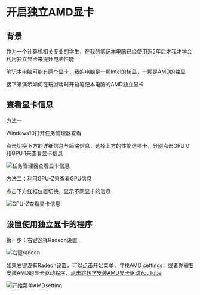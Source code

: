 # 开启独立AMD显卡

## 背景

作为一个计算机相关专业的学生，在我的笔记本电脑已经使用近5年后才我才学会利用独立显卡来提升电脑性能

笔记本电脑可能有两个显卡，我的电脑是一颗Intel的核显，一颗是AMD的独显

接下来演示如何在玩游戏时开启笔记本电脑的AMD独立显卡

## 查看显卡信息

方法一

Windows10打开任务管理器查看

点击切换下方的详细信息与简略信息，选择上方的性能选项卡，分别点击GPU 0和GPU 1来查看显卡信息

![任务管理器查看显卡信息](https://github.com/tothepythonmoon/2badaoblog/blob/master/blog/No_0023_%E5%BC%80%E5%90%AF%E7%8B%AC%E7%AB%8BAMD%E6%98%BE%E5%8D%A1/rw-1024x576.jpg?raw=true)

方法二：利用GPU-Z来查看GPU信息

点击下方红框位置切换，显示不同显卡的信息

![GPU-Z查看显卡信息](https://github.com/tothepythonmoon/2badaoblog/blob/master/blog/No_0023_%E5%BC%80%E5%90%AF%E7%8B%AC%E7%AB%8BAMD%E6%98%BE%E5%8D%A1/GPUZ.gif?raw=true)

## 设置使用独立显卡的程序

第一步：右键选择Radeon设置

![右键radeon](https://github.com/tothepythonmoon/2badaoblog/blob/master/blog/No_0023_%E5%BC%80%E5%90%AF%E7%8B%AC%E7%AB%8BAMD%E6%98%BE%E5%8D%A1/youjian-1024x576.jpeg?raw=true)

如果右键没有Radeon设置，可以点击开始菜单，寻找AMD settings，或者你需要安装AMD的显卡驱动程序，[点击跳转学安装AMD显卡驱动YouTube](https://www.youtube.com/watch?v=QBYCSwnSSCs)

![开始菜单AMDsetting](https://github.com/tothepythonmoon/2badaoblog/blob/master/blog/No_0023_%E5%BC%80%E5%90%AF%E7%8B%AC%E7%AB%8BAMD%E6%98%BE%E5%8D%A1/output-1024x576.jpeg?raw=true)
